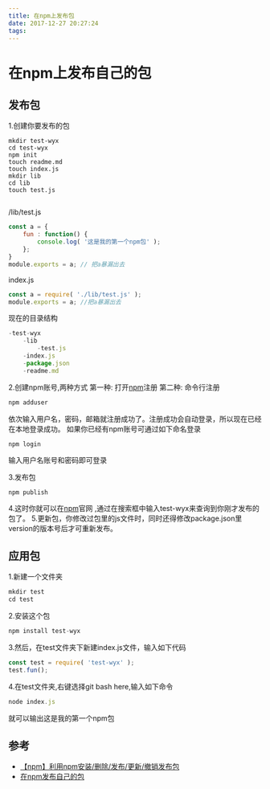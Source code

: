 ```yaml
---
title: 在npm上发布包
date: 2017-12-27 20:27:24
tags:
---
```



# 在npm上发布自己的包
## 发布包
1.创建你要发布的包
```
mkdir test-wyx
cd test-wyx
npm init
touch readme.md
touch index.js
mkdir lib
cd lib
touch test.js


```
/lib/test.js
```js
const a = {
    fun : function() {
        console.log( '这是我的第一个npm包' );
    };
}
module.exports = a; // 把a暴漏出去
```
index.js
```js
const a = require( './lib/test.js' );
module.exports = a; //把a暴漏出去
```

现在的目录结构
```js
-test-wyx
    -lib
        -test.js
    -index.js
    -package.json
    -readme.md
```
2.创建npm账号,两种方式
第一种: 打开[npm](https://www.npmjs.com/)注册
第二种: 命令行注册
```js
npm adduser
```
依次输入用户名，密码，邮箱就注册成功了。注册成功会自动登录，所以现在已经在本地登录成功。
如果你已经有npm账号可通过如下命名登录
```
npm login
```
输入用户名账号和密码即可登录

3.发布包

```
npm publish
```
4.这时你就可以在[npm](https://www.npmjs.com/)官网 ,通过在搜索框中输入test-wyx来查询到你刚才发布的包了。
5.更新包，你修改过包里的js文件时，同时还得修改package.json里version的版本号后才可重新发布。

## 应用包
1.新建一个文件夹
```js
mkdir test
cd test
```
2.安装这个包
```js
npm install test-wyx
```
3.然后，在test文件夹下新建index.js文件，输入如下代码
```js
const test = require( 'test-wyx' );
test.fun();
```
4.在test文件夹,右键选择git bash here,输入如下命令
```js
node index.js
```
就可以输出这是我的第一个npm包

## 参考
- [【npm】利用npm安装/删除/发布/更新/撤销发布包](https://www.cnblogs.com/penghuwan/p/6973702.html#_label3_0)
- [在npm发布自己的包](https://segmentfault.com/a/1190000010224751)